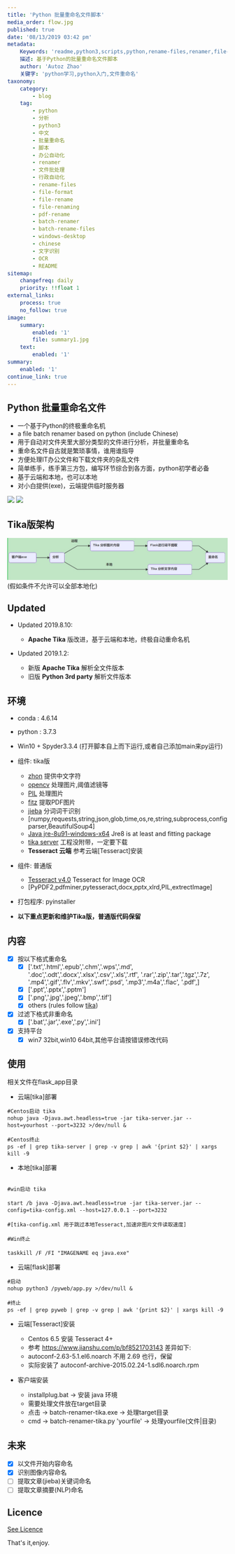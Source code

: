 ```yaml
---
title: 'Python 批量重命名文件脚本'
media_order: flow.jpg
published: true
date: '08/13/2019 03:42 pm'
metadata:
    Keywords: 'readme,python3,scripts,python,rename-files,renamer,file-format,file-rename,file-renaming,pdf-rename,batch-renamer,batch-rename-files,python3,windows-desktop,chinese,中文,批量重命名,文件批处理,脚本,文字识别,办公自动化'
    描述: 基于Python的批量重命名文件脚本
    author: 'Autoz Zhao'
    关键字: 'python学习,python入门,文件重命名'
taxonomy:
    category:
        - blog
    tag:
        - python
        - 分析
        - python3
        - 中文
        - 批量重命名
        - 脚本
        - 办公自动化
        - renamer
        - 文件批处理
        - 行政自动化
        - rename-files
        - file-format
        - file-rename
        - file-renaming
        - pdf-rename
        - batch-renamer
        - batch-rename-files
        - windows-desktop
        - chinese
        - 文字识别
        - OCR
        - README
sitemap:
    changefreq: daily
    priority: !!float 1
external_links:
    process: true
    no_follow: true
image:
    summary:
        enabled: '1'
        file: summary1.jpg
    text:
        enabled: '1'
summary:
    enabled: '1'
continue_link: true
---
```


## Python 批量重命名文件

* 一个基于Python的终极重命名机
* a file batch renamer based on python (include Chinese)
* 用于自动对文件夹里大部分类型的文件进行分析，并批量重命名
* 重命名文件自古就是繁琐事情，谁用谁指导
* 方便处理IT办公文件和下载文件夹的杂乱文件
* 简单练手，练手第三方包，编写环节综合到各方面，python初学者必备
* 基于云端和本地，也可以本地
* 对小白提供(exe)，云端提供临时服务器

[![](https://img.shields.io/badge/github-source-orange.svg?style=popout&logo=github)](https://github.com/autolordz/file-batch-renamer)
[![](https://img.shields.io/github/license/autolordz/file-batch-renamer.svg?style=popout&logo=github)](https://github.com/autolordz/file-batch-renamer/blob/master/LICENSE)

## Tika版架构

![](flow.jpg)
(假如条件不允许可以全部本地化)  

## Updated

- Updated 2019.8.10:
    - **Apache Tika** 版改进，基于云端和本地，终极自动重命名机

- Updated 2019.1.2:  
    - 新版 **Apache Tika** 解析全文件版本 
    - 旧版 **Python 3rd party** 解析文件版本

## 环境

* conda : 4.6.14
* python : 3.7.3
* Win10 + Spyder3.3.4 (打开脚本自上而下运行,或者自己添加main来py运行)

* 组件: tika版 
    - [zhon](https://pypi.org/project/zhon/) 提供中文字符
    - [opencv](https://pypi.org/project/opencv-python/) 处理图片,阈值滤镜等
    - [PIL](https://pypi.org/project/Pillow/) 处理图片
    - [fitz](https://pypi.org/project/PyMuPDF/) 提取PDF图片
    - [jieba](https://github.com/fxsjy/jieba) 分词词干识别
    - [numpy,requests,string,json,glob,time,os,re,string,subprocess,configparser,BeautifulSoup4]
    - [Java jre-8u91-windows-x64](https://www.oracle.com/technetwork/java/javase/downloads/java-archive-javase8-2177648.html) Jre8 is at least and fitting package
    - [tika server](https://www.apache.org/dyn/closer.cgi/tika/tika-server-1.22.jar) 工程没附带，一定要下载
    - **Tesseract 云端** 参考云端[Tesseract]安装

* 组件: 普通版 
    - [Tesseract v4.0](https://digi.bib.uni-mannheim.de/tesseract/tesseract-ocr-w32-setup-v4.0.0.20181030.exe) Tesseract for Image OCR
    - [PyPDF2,pdfminer,pytesseract,docx,pptx,xlrd,PIL,extrectImage]

* 打包程序: pyinstaller 

- **以下重点更新和维护Tika版，普通版代码保留**

## 内容

- [x] 按以下格式重命名
    - [x] ['.txt','.html','.epub','.chm','.wps','.md',
             '.doc','.odt','.docx','.xlsx','.csv','.xls','.rtf',
             '.rar','.zip','.tar','.tgz','.7z',
             '.mp4','.gif','.flv','.mkv','.swf','.psd',
             '.mp3','.m4a','.flac',
             '.pdf',]
    - [x] ['.ppt','.pptx','.pptm']
    - [x] ['.png','.jpg','.jpeg','.bmp','.tif']
    - [x] others (rules follow [tika](http://tika.apache.org/1.20/formats.html))

- [x] 过滤下格式非重命名
    - [x] ['.bat','.jar','.exe','.py','.ini']

- [x] 支持平台
    - [x] win7 32bit,win10 64bit,其他平台请按错误修改代码

## 使用

相关文件在flask_app目录

- 云端[tika]部署

```shell
#Centos启动 tika 
nohup java -Djava.awt.headless=true -jar tika-server.jar --host=yourhost --port=3232 >/dev/null &

#Centos终止 
ps -ef | grep tika-server | grep -v grep | awk '{print $2}' | xargs kill -9 
```

- 本地[tika]部署

```shell

#win启动 tika 

start /b java -Djava.awt.headless=true -jar tika-server.jar --config=tika-config.xml --host=127.0.0.1 --port=3232

#[tika-config.xml 用于跳过本地Tesseract,加速非图片文件读取速度]

#Win终止 

taskkill /F /FI "IMAGENAME eq java.exe"
```
- 云端[flask]部署

```shell
#启动
nohup python3 /pyweb/app.py >/dev/null &

#终止 
ps -ef | grep pyweb | grep -v grep | awk '{print $2}' | xargs kill -9
```

- 云端[Tesseract]安装

    - Centos 6.5 安装 Tesseract 4+  
    - 参考 https://www.jianshu.com/p/bf8521703143 差异如下:  
    - autoconf-2.63-5.1.el6.noarch 不用 2.69 也行，保留  
    - 实际安装了 autoconf-archive-2015.02.24-1.sdl6.noarch.rpm  

- 客户端安装
    - installplug.bat -> 安装 java 环境
    - 需要处理文件放在target目录
    - 点击 -> batch-renamer-tika.exe -> 处理target目录
    - cmd -> batch-renamer-tika.py 'yourfile' -> 处理yourfile(文件|目录)

## 未来

- [x] 以文件开始内容命名
- [x] 识别图像内容命名
- [ ] 提取文章(jieba)关键词命名
- [ ] 提取文章摘要(NLP)命名

## Licence

[See Licence](#file-batch-renamer)

That's it,enjoy.



